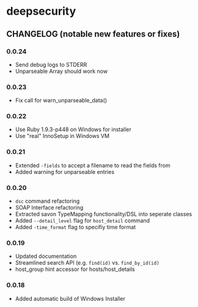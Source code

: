 # deepsecurity

## CHANGELOG (notable new features or fixes)

### 0.0.24

* Send debug logs to STDERR
* Unparseable Array should work now

### 0.0.23

* Fix call for warn_unparseable_data()

### 0.0.22

* Use Ruby 1.9.3-p448 on Windows for installer
* Use "real" InnoSetup in Windows VM

### 0.0.21

* Extended `-fields` to accept a filename to read the fields from
* Added warning for unparseable entries

### 0.0.20

* `dsc` command refactoring
* SOAP Interface refactoring
* Extracted savon TypeMapping functionality/DSL into seperate classes
* Added `--detail_level` flag for `host_detail` command
* Added `-time_format` flag to specifiy time format


### 0.0.19

* Updated documentation
* Streamlined search API (e.g. `find(id)` vs. `find_by_id(id)`
* host_group hint accessor for hosts/host_details


### 0.0.18

* Added automatic build of Windows Installer